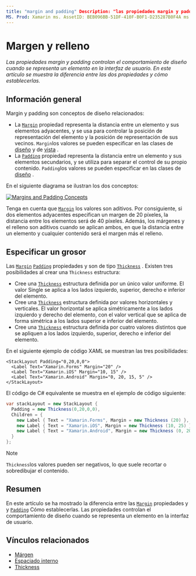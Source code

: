 ```yaml
---
title: "margin and padding" Description: "las propiedades margin y padding controlan el comportamiento de diseño cuando se representa un elemento en la interfaz de usuario. En este artículo se muestra la diferencia entre las dos propiedades y cómo establecerlas ".
MS. Prod: Xamarin ms. AssetID: BEB096BB-51DF-410F-B0F1-D235287B0F4A ms. Technology: Xamarin-Forms Author: davidbritch ms. Author: dabritch ms. Date: 04/27/2016 no-LOC: [ Xamarin.Forms , Xamarin.Essentials ]
---
```


# <a name="margin-and-padding"></a>Margen y relleno

_Las propiedades margin y padding controlan el comportamiento de diseño cuando se representa un elemento en la interfaz de usuario. En este artículo se muestra la diferencia entre las dos propiedades y cómo establecerlas._

## <a name="overview"></a>Información general

Margin y padding son conceptos de diseño relacionados:

- La [`Margin`](xref:Xamarin.Forms.View.Margin) propiedad representa la distancia entre un elemento y sus elementos adyacentes, y se usa para controlar la posición de representación del elemento y la posición de representación de sus vecinos. `Margin`los valores se pueden especificar en las clases de [diseño](~/xamarin-forms/user-interface/controls/layouts.md) y de [vista](~/xamarin-forms/user-interface/controls/views.md) .
- La [`Padding`](xref:Xamarin.Forms.Layout.Padding) propiedad representa la distancia entre un elemento y sus elementos secundarios, y se utiliza para separar el control de su propio contenido. `Padding`los valores se pueden especificar en las clases de [diseño](~/xamarin-forms/user-interface/controls/layouts.md) .

En el siguiente diagrama se ilustran los dos conceptos:

[![](margin-and-padding-images/margins-and-padding-sml.png "Margins and Padding Concepts")](margin-and-padding-images/margins-and-padding.png#lightbox "Margins and Padding Concepts")

Tenga en cuenta que [`Margin`](xref:Xamarin.Forms.View.Margin) los valores son aditivos. Por consiguiente, si dos elementos adyacentes especifican un margen de 20 píxeles, la distancia entre los elementos será de 40 píxeles. Además, los márgenes y el relleno son aditivos cuando se aplican ambos, en que la distancia entre un elemento y cualquier contenido será el margen más el relleno.

## <a name="specifying-a-thickness"></a>Especificar un grosor

Las [`Margin`](xref:Xamarin.Forms.View.Margin) [`Padding`](xref:Xamarin.Forms.Layout.Padding) propiedades y son de tipo [`Thickness`](xref:Xamarin.Forms.Thickness) . Existen tres posibilidades al crear una `Thickness` estructura:

- Cree una [`Thickness`](xref:Xamarin.Forms.Thickness) estructura definida por un único valor uniforme. El valor Single se aplica a los lados izquierdo, superior, derecho e inferior del elemento.
- Cree una [`Thickness`](xref:Xamarin.Forms.Thickness) estructura definida por valores horizontales y verticales. El valor horizontal se aplica simétricamente a los lados izquierdo y derecho del elemento, con el valor vertical que se aplica de forma simétrica a los lados superior e inferior del elemento.
- Cree una [`Thickness`](xref:Xamarin.Forms.Thickness) estructura definida por cuatro valores distintos que se apliquen a los lados izquierdo, superior, derecho e inferior del elemento.

En el siguiente ejemplo de código XAML se muestran las tres posibilidades:

```xaml
<StackLayout Padding="0,20,0,0">
  <Label Text="Xamarin.Forms" Margin="20" />
  <Label Text="Xamarin.iOS" Margin="10, 15" />
  <Label Text="Xamarin.Android" Margin="0, 20, 15, 5" />
</StackLayout>
```

El código de C# equivalente se muestra en el ejemplo de código siguiente:

```csharp
var stackLayout = new StackLayout {
  Padding = new Thickness(0,20,0,0),
  Children = {
    new Label { Text = "Xamarin.Forms", Margin = new Thickness (20) },
    new Label { Text = "Xamarin.iOS", Margin = new Thickness (10, 25) },
    new Label { Text = "Xamarin.Android", Margin = new Thickness (0, 20, 15, 5) }
  }
};
```

> [!NOTE]
> `Thickness`los valores pueden ser negativos, lo que suele recortar o sobredibujar el contenido.

## <a name="summary"></a>Resumen

En este artículo se ha mostrado la diferencia entre las [`Margin`](xref:Xamarin.Forms.View.Margin) propiedades y y [`Padding`](xref:Xamarin.Forms.Layout.Padding) Cómo establecerlas. Las propiedades controlan el comportamiento de diseño cuando se representa un elemento en la interfaz de usuario.

## <a name="related-links"></a>Vínculos relacionados

- [Márgen](xref:Xamarin.Forms.View.Margin)
- [Espaciado interno](xref:Xamarin.Forms.Layout.Padding)
- [Thickness](xref:Xamarin.Forms.Thickness)
